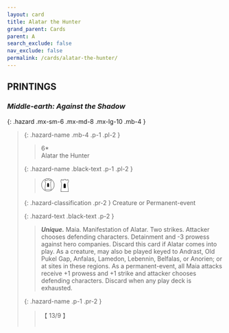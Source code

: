 ```yaml
---
layout: card
title: Alatar the Hunter
grand_parent: Cards
parent: A
search_exclude: false
nav_exclude: false
permalink: /cards/alatar-the-hunter/
---
```


## PRINTINGS


### _Middle-earth: Against the Shadow_

{: .hazard .mx-sm-6 .mx-md-8 .mx-lg-10 .mb-4 }
> {: .hazard-name .mb-4 .p-1 .pl-2 }
> > <div class="hazard-mp">6*</div>
> > <div class="card-name">Alatar the Hunter</div>
>
> {: .hazard-name .black-text .p-1 .pl-2 }
> > ![](/assets/images/free-domain.svg)&emsp;![](/assets/images/free-hold.svg)
>
> {: .hazard-classification .pr-2 }
> Creature or Permanent-event
>
> {: .hazard-text .black-text .p-2 }
> > _**Unique.**_ Maia. Manifestation of Alatar. Two strikes. Attacker chooses defending characters. Detainment and -3 prowess against hero companies. Discard this card if Alatar comes into play. As a creature, may also be played keyed to Andrast, Old Pukel Gap, Anfalas, Lamedon, Lebennin, Belfalas, or Anorien; or at sites in these regions. As a permanent-event, all Maia attacks receive +1 prowess and +1 strike and attacker chooses defending characters. Discard when any play deck is exhausted. 
>
> {: .hazard-name .p-1 .pr-2 }
> > <div class="card-shield">【 13/9 】</div>
> > <div class="card-corruption">&nbsp;</div>
